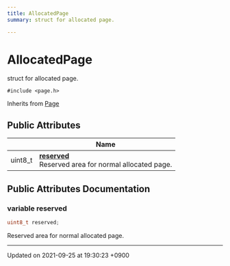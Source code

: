 ```yaml
---
title: AllocatedPage
summary: struct for allocated page. 

---
```


# AllocatedPage



struct for allocated page. 


`#include <page.h>`

Inherits from [Page](Classes/structPage.md)

## Public Attributes

|                | Name           |
| -------------- | -------------- |
| uint8_t | **[reserved](Classes/structAllocatedPage.md#variable-reserved)** <br>Reserved area for normal allocated page.  |

## Public Attributes Documentation

### variable reserved

```cpp
uint8_t reserved;
```

Reserved area for normal allocated page. 

-------------------------------

Updated on 2021-09-25 at 19:30:23 +0900